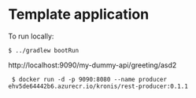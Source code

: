 # Template application

To run locally:
```
$ ../gradlew bootRun
```
http://localhost:9090/my-dummy-api/greeting/asd2


```
 $ docker run -d -p 9090:8080 --name producer ehv5de64442b6.azurecr.io/kronis/rest-producer:0.1.1
```

